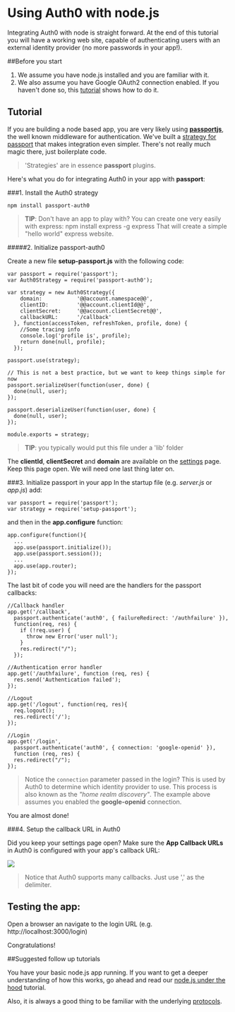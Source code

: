 # Using Auth0 with node.js

Integrating Auth0 with node is straight forward. At the end of this tutorial you will have a working web site, capable of authenticating users with an external identity provider (no more passwords in your app!).

##Before you start

1. We assume you have node.js installed and you are familiar with it.
2. We also assume you have Google OAuth2 connection enabled. If you haven't done so, this [tutorial](enable-simple-connection) shows how to do it.

## Tutorial

If you are building a node based app, you are very likely using [__passportjs__](http://passportjs.org/), the well known middleware for authentication. We've built a [strategy for passport](https://github.com/qraftlabs/passport-auth0) that makes integration even simpler. There's not really much magic there, just boilerplate code.

> 'Strategies' are in essence __passport__ plugins. 

Here's what you do for integrating Auth0 in your app with __passport__:

###1. Install the Auth0 strategy

    npm install passport-auth0

> __TIP__: Don't have an app to play with? You can create one very easily with express:
>   npm install express -g
>   express 
> That will create a simple "hello world" express website.

#####2. Initialize passport-auth0

Create a new file __setup-passport.js__ with the following code:

    var passport = require('passport');
    var Auth0Strategy = require('passport-auth0');

    var strategy = new Auth0Strategy({  
        domain:           '@@account.namespace@@',
        clientID:         '@@account.clientId@@',
        clientSecret:     '@@account.clientSecret@@',
        callbackURL:      '/callback'
      }, function(accessToken, refreshToken, profile, done) {
        //Some tracing info
        console.log('profile is', profile);
        return done(null, profile);
      });

    passport.use(strategy);

    // This is not a best practice, but we want to keep things simple for now
    passport.serializeUser(function(user, done) {
      done(null, user); 
    });

    passport.deserializeUser(function(user, done) {
      done(null, user);
    });

    module.exports = strategy; 

> __TIP__: you typically would put this file under a 'lib' folder

The __clientId__, __clientSecret__ and __domain__ are available on the [settings](@@uiURL@@/#/settings) page. Keep this page open. We will need one last thing later on.

###3. Initialize passport in your app
In the startup file (e.g. _server.js_ or _app.js_) add:

    var passport = require('passport');
    var strategy = require('setup-passport');

and then in the __app.configure__ function:

    app.configure(function(){
      ...
      app.use(passport.initialize());
      app.use(passport.session());
      ...
      app.use(app.router);
    });

The last bit of code you will need are the handlers for the passport callbacks:

    //Callback handler
    app.get('/callback', 
      passport.authenticate('auth0', { failureRedirect: '/authfailure' }), 
      function(req, res) {
        if (!req.user) {
          throw new Error('user null');
        }
        res.redirect("/");
      });

    //Authentication error handler
    app.get('/authfailure', function (req, res) {
      res.send('Authentication failed');
    });

    //Logout
    app.get('/logout', function(req, res){
      req.logout();
      res.redirect('/');
    });

    //Login
    app.get('/login', 
      passport.authenticate('auth0', { connection: 'google-openid' }), 
      function (req, res) {
      res.redirect("/");
    });

> Notice the `connection` parameter passed in the login? This is used by Auth0 to determine which identity provider to use. This process is also known as the _"home realm discovery"_. The example above assumes you enabled the __google-openid__ connection.  

You are almost done! 

###4. Setup the callback URL in Auth0

Did you keep your settings page open? Make sure the __App Callback URLs__ in Auth0 is configured with your app's callback URL:

![](img/settings-callback.png)

> Notice that Auth0 supports many callbacks. Just use ',' as the delimiter.

## Testing the app:

Open a browser an navigate to the login URL (e.g. http://localhost:3000/login)

Congratulations! 

##Suggested follow up tutorials

You have your basic node.js app running. If you want to get a deeper understanding of how this works, go ahead and read our [node.js under the hood](node-underthehood) tutorial.

Also, it is always a good thing to be familiar with the underlying [protocols](protocols).

